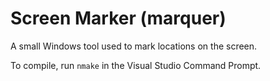 Screen Marker (marquer)
=======================

A small Windows tool used to mark locations on the screen.

To compile, run `nmake` in the Visual Studio Command Prompt.
